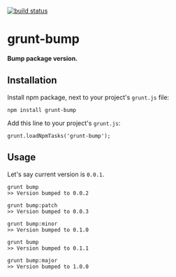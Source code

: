 [![build status](https://secure.travis-ci.org/vojtajina/grunt-bump.png)](http://travis-ci.org/vojtajina/grunt-bump)
# grunt-bump

**Bump package version.**

## Installation

Install npm package, next to your project's `grunt.js` file:

    npm install grunt-bump

Add this line to your project's `grunt.js`:

    grunt.loadNpmTasks('grunt-bump');


## Usage

Let's say current version is `0.0.1`.

````
grunt bump
>> Version bumped to 0.0.2

grunt bump:patch
>> Version bumped to 0.0.3

grunt bump:minor
>> Version bumped to 0.1.0

grunt bump
>> Version bumped to 0.1.1

grunt bump:major
>> Version bumped to 1.0.0
````